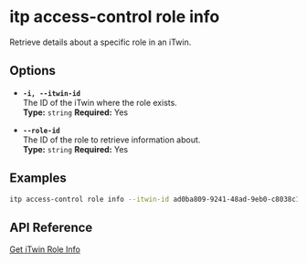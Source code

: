 # itp access-control role info

Retrieve details about a specific role in an iTwin.

## Options

- **`-i, --itwin-id`**  
  The ID of the iTwin where the role exists.  
  **Type:** `string` **Required:** Yes

- **`--role-id`**  
  The ID of the role to retrieve information about.  
  **Type:** `string` **Required:** Yes

## Examples

```bash
itp access-control role info --itwin-id ad0ba809-9241-48ad-9eb0-c8038c1a1d51 --role-id role1-id
```

## API Reference

[Get iTwin Role Info](https://developer.bentley.com/apis/access-control-v2/operations/get-itwin-role/)
